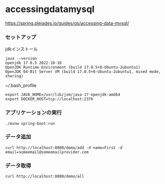 # accessingdatamysql
https://spring.pleiades.io/guides/gs/accessing-data-mysql/

### セットアップ
jdkインストール
```
java --version
openjdk 17.0.5 2022-10-18
OpenJDK Runtime Environment (build 17.0.5+8-Ubuntu-2ubuntu1)
OpenJDK 64-Bit Server VM (build 17.0.5+8-Ubuntu-2ubuntu1, mixed mode, sharing)
```
~/.bash_profile
```
export JAVA_HOME=/usr/lib/jvm/java-17-openjdk-amd64
export DOCKER_HOST=tcp://localhost:2376
```

### アプリケーションの実行
```
./mvnw spring-boot:run
```

### データ追加
```
curl http://localhost:8080/demo/add -d name=First -d email=someemail@someemailprovider.com
```

### データ取得
```
curl http://localhost:8080/demo/all
```
